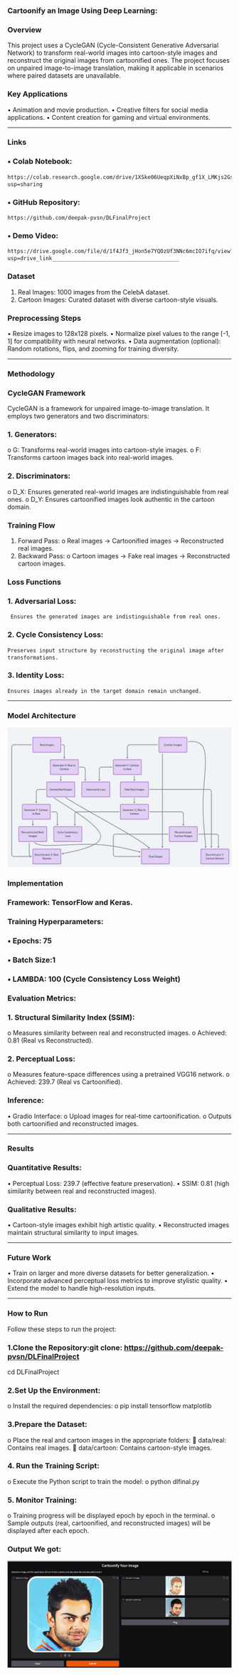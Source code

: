 ### Cartoonify an Image Using Deep Learning:
### Overview
This project uses a CycleGAN (Cycle-Consistent Generative Adversarial Network) to transform real-world images into cartoon-style images and reconstruct the original images from cartoonified ones. The project focuses on unpaired image-to-image translation, making it applicable in scenarios where paired datasets are unavailable.
### Key Applications
•	Animation and movie production.
•	Creative filters for social media applications.
•	Content creation for gaming and virtual environments.
________________________________________
### Links
### •	Colab Notebook: 
    https://colab.research.google.com/drive/1XSke06UeqpXiNxBp_gf1X_LMKjs2GsNz?usp=sharing
### •	GitHub Repository: 
    https://github.com/deepak-pvsn/DLFinalProject
### •	Demo Video:
    https://drive.google.com/file/d/1f4Jf3_jHon5e7YQOzUf3NNc6mcIO7ifq/view?usp=drive_link________________________________________

### Dataset
1.	Real Images: 1000 images from the CelebA dataset.
2.	Cartoon Images: Curated dataset with diverse cartoon-style visuals.
### Preprocessing Steps
•	Resize images to 128x128 pixels.
•	Normalize pixel values to the range [-1, 1] for compatibility with neural networks.
•	Data augmentation (optional): Random rotations, flips, and zooming for training diversity.
________________________________________
### Methodology
### CycleGAN Framework
CycleGAN is a framework for unpaired image-to-image translation. It employs two generators and two discriminators:
### 1.	Generators: 
o	G: Transforms real-world images into cartoon-style images.
o	F: Transforms cartoon images back into real-world images.
### 2.	Discriminators: 
o	D_X: Ensures generated real-world images are indistinguishable from real ones.
o	D_Y: Ensures cartoonified images look authentic in the cartoon domain.
### Training Flow
1.	Forward Pass: 
o	Real images → Cartoonified images → Reconstructed real images.
2.	Backward Pass: 
o	Cartoon images → Fake real images → Reconstructed cartoon images.
### Loss Functions
### 1.	Adversarial Loss:
     Ensures the generated images are indistinguishable from real ones.
### 2.	Cycle Consistency Loss: 
    Preserves input structure by reconstructing the original image after transformations.
### 3.	Identity Loss:
    Ensures images already in the target domain remain unchanged.
________________________________________
### Model Architecture
![Model Architecture](modelarchitechture.png)

### Implementation
### Framework: TensorFlow and Keras.
### Training Hyperparameters:
### • Epochs: 75
### • Batch Size:1
### • LAMBDA: 100 (Cycle Consistency Loss Weight)
### Evaluation Metrics:
### 1.	Structural Similarity Index (SSIM): 
o	Measures similarity between real and reconstructed images.
o	Achieved: 0.81 (Real vs Reconstructed).
### 2.	Perceptual Loss: 
o	Measures feature-space differences using a pretrained VGG16 network.
o	Achieved: 239.7 (Real vs Cartoonified).
### Inference:
•	Gradio Interface: 
o	Upload images for real-time cartoonification.
o	Outputs both cartoonified and reconstructed images.
________________________________________
### Results
### Quantitative Results:
•	Perceptual Loss: 239.7 (effective feature preservation).
•	SSIM: 0.81 (high similarity between real and reconstructed images).
### Qualitative Results:
•	Cartoon-style images exhibit high artistic quality.
•	Reconstructed images maintain structural similarity to input images.
________________________________________
### Future Work
•	Train on larger and more diverse datasets for better generalization.
•	Incorporate advanced perceptual loss metrics to improve stylistic quality.
•	Extend the model to handle high-resolution inputs.
________________________________________
### How to Run
Follow these steps to run the project:
### 1.Clone the Repository:git clone: https://github.com/deepak-pvsn/DLFinalProject
cd DLFinalProject
### 2.Set Up the Environment:
o	Install the required dependencies: 
o	pip install tensorflow matplotlib
### 3.Prepare the Dataset:
o	Place the real and cartoon images in the appropriate folders: 
	data/real: Contains real images.
	data/cartoon: Contains cartoon-style images.
### 4.	Run the Training Script:
o	Execute the Python script to train the model: 
o	python dlfinal.py
### 5.	Monitor Training:
o	Training progress will be displayed epoch by epoch in the terminal.
o	Sample outputs (real, cartoonified, and reconstructed images) will be displayed after each epoch.
### Output We got:
![Model Architecture](output.png)

